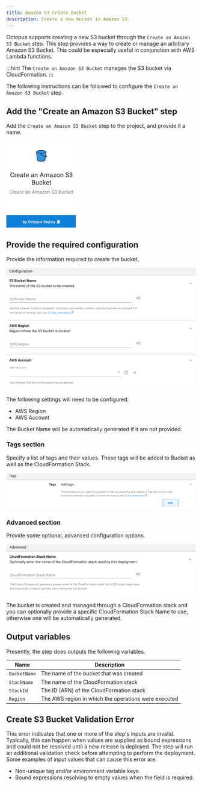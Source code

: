 ```yaml
---
title: Amazon S3 Create Bucket
description: Create a new bucket in Amazon S3.
---
```


Octopus supports creating a new S3 bucket through the `Create an Amazon S3 Bucket` step.
This step provides a way to create or manage an arbitrary Amazon S3 Bucket. This could be especially useful in conjunction with AWS Lambda functions.

:::hint
The `Create an Amazon S3 Bucket` manages the S3 bucket via CloudFormation.
:::

The following instructions can be followed to configure the `Create an Amazon S3 Bucket` step.

## Add the "Create an Amazon S3 Bucket" step

Add the `Create an Amazon S3 Bucket` step to the project, and provide it a name.

![Create an Amazon S3 Bucket Step](images/create-an-amazon-s3-bucket-step.png "width=500")

## Provide the required configuration

Provide the information required to create the bucket.

![Create an Amazon S3 Bucket Configuration section](images/configuration-section.png "width=500")

The following settings will need to be configured:

* AWS Region
* AWS Account

The Bucket Name will be automatically generated if it are not provided.

### Tags section

Specify a list of tags and their values. These tags will be added to Bucket as well as the CloudFormation Stack.

![Create an Amazon S3 Bucket Tags section](images/tags-section.png "width=500")

### Advanced section

Provide some optional, advanced configuration options.

![Create an Amazon S3 Bucket Tags section](images/advanced-section.png "width=500")

The bucket is created and managed through a CloudFormation stack and you can optionally provide a specific CloudFormation Stack Name to use, otherwise one will be automatically generated.

## Output variables

Presently, the step does outputs the following variables.

| Name        | Description |
| ------------| ----------- |
|`BucketName` | The name of the bucket that was created  |
|`StackName`  | The name of the CloudFormation stack     |
|`StackId`    | The ID (ARN) of the CloudFormation stack |
|`Region`     | The AWS region in which the operations were executed |

## Create S3 Bucket Validation Error

This error indicates that one or more of the step's inputs are invalid. Typically, this can happen when values are supplied as bound expressions and could not be resolved until a new release is deployed. The step will run an additional validation check before attempting to perform the deployment. Some examples of input values that can cause this error are:
* Non-unique tag and/or environment variable keys.
* Bound expressions resolving to empty values when the field is required.